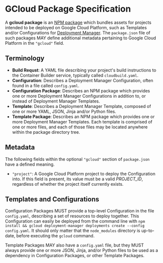 # GCloud Package Specification
A **gcloud package** is an [NPM package] which bundles assets for projects intended to be deployed on Google Cloud Platform, such as Templates and/or Configurations for [Deployment Manager]. The `package.json` file of such packages MAY define additional metadata pertaining to Google Cloud Platform in the `"gcloud"` field.

## Terminology

- **Build Requst**: A YAML file describing your project's build instructions to the Container Builder service, typically called `cloudbuild.yaml`.
- **Configuration**: Describes a Deployment Manager Configuration, often found in a file called `config.yaml`.
- **Configuration Package**: Describes an NPM package which provides one or more Deployment Manager Configurations in addition to, or instead of Deployment Manager Templates.
- **Template**: Describes a Deployment Manager Template, composed of one or more YAML, JSON, Jinja and/or Python files.
- **Template Package**: Describes an NPM package which provides one or more Deployment Manager Templates. Each template is comprised of one or more files, and each of those files may be located anywhere within the package directory tree.

## Metadata
The following fields within the optional `"gcloud"` section of `package.json` have a defined meaning.

- `"project"`: A Google Cloud Platform project to deploy the Configuration into. If this field is present, its value must be a valid *PROJECT_ID*, regardless of whether the project itself currently exists.

## Templates and Configurations
Configuration Packages MUST provide a top-level Configuration in the file `config.yaml`, describing a set of resources to deploy together. This Configuration can easily be deployed from the command line with `npm install && gcloud deployment-manager deployments create --config config.yaml`. It should only matter that the `node_modules` directory is up-to-date, before executing the `gcloud` command.

Template Packages MAY also have a `config.yaml` file, but they MUST always provide one or more JSON, Jinja, and/or Python files to be used as a dependency in Configuration Packages, or other Template Packages.

[Deployment Manager]: https://cloud.google.com/deployment-manager/docs/fundamentals
[NPM package]: https://docs.npmjs.com/files/package.json
